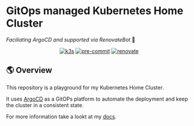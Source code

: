 # GitOps managed Kubernetes Home Cluster

*Faciliating ArgoCD and supported via RenovateBot* :robot:

<div align="center">

[![k3s](https://img.shields.io/badge/k3s-v1.29.5-blue?style=for-the-badge&logo=kubernetes&logoColor=white)](https://k3s.io/)
[![pre-commit](https://img.shields.io/badge/pre--commit-enabled?logo=pre-commit&logoColor=white&style=for-the-badge&color=brightgreen)](https://github.com/pre-commit/pre-commit)
[![renovate](https://img.shields.io/badge/renovate-enabled?style=for-the-badge&logo=renovatebot&logoColor=white&color=brightgreen)](https://github.com/renovatebot/renovate)

</div>

## 🌎 Overview

This repository is a playground for my Kubernetes Home Cluster.

It uses [ArgoCD](https://github.com/argoproj/argo-cd) as a GitOPs platform to automate the deployment and keep the cluster in a consistent state.

For more information take a lookt at my [docs](https://madic-.github.io/git-ops-dev/).
